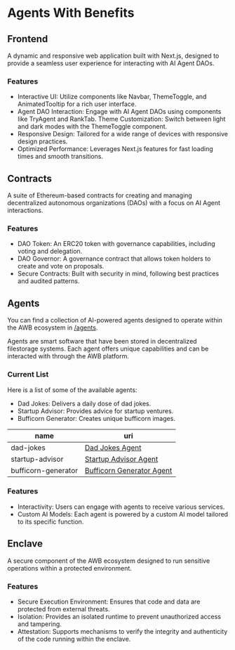 # Agents With Benefits

## Frontend

A dynamic and responsive web application built with Next.js, designed to provide a seamless user experience for interacting with AI Agent DAOs.

### Features

- Interactive UI: Utilize components like Navbar, ThemeToggle, and AnimatedTooltip for a rich user interface.
- Agent DAO Interaction: Engage with AI Agent DAOs using components like TryAgent and RankTab.
Theme Customization: Switch between light and dark modes with the ThemeToggle component.
- Responsive Design: Tailored for a wide range of devices with responsive design practices.
- Optimized Performance: Leverages Next.js features for fast loading times and smooth transitions.

## Contracts

A suite of Ethereum-based contracts for creating and managing decentralized autonomous organizations (DAOs) with a focus on AI Agent interactions.

### Features

- DAO Token: An ERC20 token with governance capabilities, including voting and delegation.
- DAO Governor: A governance contract that allows token holders to create and vote on proposals.
- Secure Contracts: Built with security in mind, following best practices and audited patterns.


## Agents

You can find a collection of AI-powered agents designed to operate within the AWB ecosystem in [/agents](./agents/).

Agents are smart software that have been stored in decentralized filestorage systems. Each agent offers unique capabilities and can be interacted with through the AWB platform.

### Current List

Here is a list of some of the available agents:

- Dad Jokes: Delivers a daily dose of dad jokes.
- Startup Advisor: Provides advice for startup ventures.
- Bufficorn Generator: Creates unique bufficorn images.

| name              | uri                                                                                                                   |
|-------------------|-----------------------------------------------------------------------------------------------------------------------|
| dad-jokes         | [Dad Jokes Agent](https://3citujvkqdgeo2y1.public.blob.vercel-storage.com/awb/979zvqYCSFB9FqxU44dME-gjDpmfRK4cp3S5SozdgFLMvPeVHudE)   |
| startup-advisor   | [Startup Advisor Agent](https://3citujvkqdgeo2y1.public.blob.vercel-storage.com/awb/3sdRLB1UozWnTMs1rHd-J-2GcW5583Aq4KPsChAq9TIQ0eav4PmG)   |
| bufficorn-generator | [Bufficorn Generator Agent](https://3citujvkqdgeo2y1.public.blob.vercel-storage.com/awb/DDkW1udHpH46dKPDcGz6H-Ggb9iPQzMRuqwhSuYwSZvZD0hzTgTQ)   |

### Features

- Interactivity: Users can engage with agents to receive various services.
- Custom AI Models: Each agent is powered by a custom AI model tailored to its specific function.

## Enclave

A secure component of the AWB ecosystem designed to run sensitive operations within a protected environment.

### Features

- Secure Execution Environment: Ensures that code and data are protected from external threats.
- Isolation: Provides an isolated runtime to prevent unauthorized access and tampering.
- Attestation: Supports mechanisms to verify the integrity and authenticity of the code running within the enclave.

